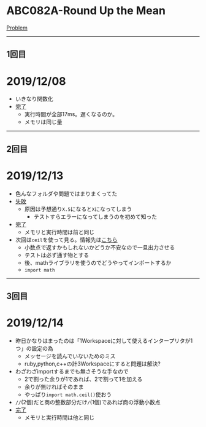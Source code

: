 # ABC082A-Round Up the Mean

[Problem](https://atcoder.jp/contests/abc082/tasks/abc082_a)

---
## 1回目

# 2019/12/08
* いきなり関数化
* [完了](https://atcoder.jp/contests/abc082/submissions/8834690)
    * 実行時間が全部17ms。遅くなるのか。
    * メモリは同じ量
---
## 2回目
# 2019/12/13
* 色んなフォルダや問題ではまりまくってた
* [失敗](https://atcoder.jp/contests/abc082/submissions/8935043)
    * 原因は予想通り`X.5`になると`X`になってしまう
        * テストすらエラーになってしまうのを初めて知った
* [完了](https://atcoder.jp/contests/abc082/submissions/8935143)
    * メモリと実行時間は前と同じ
* 次回は`ceil`を使って見る。情報先は[こちら](https://docs.python.org/ja/3.8/library/math.html?highlight=ceil#math.ceil)
    * 小数点で返すかもしれないかどうか不安なので一旦出力させる
    * テストは必ず通す物とする
    * 後、mathライブラリを使うのでどうやってインポートするか
    *   `import math`
---
## 3回目
# 2019/12/14
* 昨日かなりはまったのは「1Workspaceに対して使えるインタープリタが1つ」の設定の為
    * メッセージを読んでいないためのミス
    * ruby,python,c++の計3Workspaceにすると問題は解決?
* わざわざimportするまでも無さそうな手なので
    * 2で割った余りが1であれば、2で割って1を加える
    * 余りが無ければそのまま
    * やっぱり`import math.ceil()`使おう
* `//`(2個)だと商の整数部分だけ`/`(1個)であれば商の浮動小数点
* [完了](https://atcoder.jp/contests/abc082/submissions/8952290)
    * メモリと実行時間は他と同じ